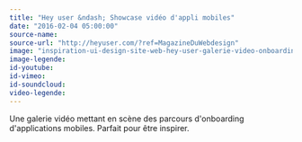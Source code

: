 ```yaml
---
title: "Hey user &ndash; Showcase vidéo d'appli mobiles"
date: "2016-02-04 05:00:00"
source-name:
source-url: "http://heyuser.com/?ref=MagazineDuWebdesign"
image: "inspiration-ui-design-site-web-hey-user-galerie-video-onboarding-app-mobile.png"
image-legende:
id-youtube:
id-vimeo:
id-soundcloud:
video-legende:
---
```


Une galerie vidéo mettant en scène des parcours d'onboarding d'applications mobiles. Parfait pour être inspirer.
